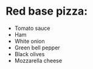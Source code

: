 # Red base pizza:
- Tomato sauce
- Ham
- White onion
- Green bell pepper
- Black olives
- Mozzarella cheese
